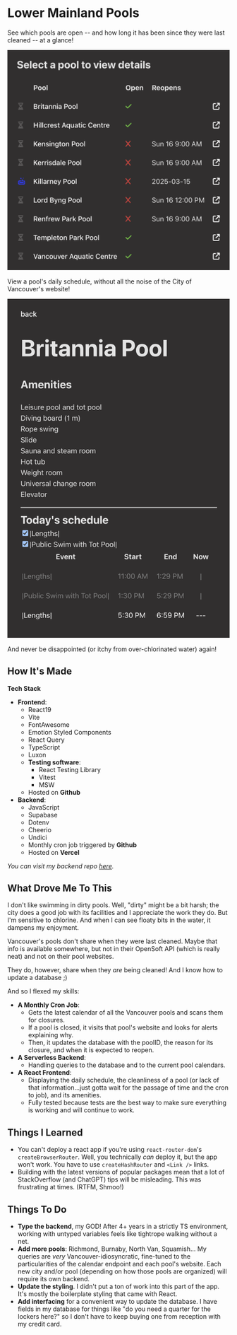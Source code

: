 # Lower Mainland Pools

See which pools are open -- and how long it has been since they were last cleaned -- at a glance!

![lower-mainland-pools](/public/lower-mainland-pools.png)

View a pool's daily schedule, without all the noise of the City of Vancouver's website!

![pool](/public/pool.png)

And never be disappointed (or itchy from over-chlorinated water) again!

## How It's Made

**Tech Stack**

- **Frontend**:
  - React19
  - Vite
  - FontAwesome
  - Emotion Styled Components
  - React Query
  - TypeScript
  - Luxon
  - **Testing software**:
    - React Testing Library
    - Vitest
    - MSW
  - Hosted on **Github**
- **Backend**:
  - JavaScript
  - Supabase
  - Dotenv
  - Cheerio
  - Undici
  - Monthly cron job triggered by **Github**
  - Hosted on **Vercel**

_You can visit my backend repo [here](https://github.com/shmootidy/vercel-vancouver-pools-proxy)._

## What Drove Me To This

I don't like swimming in dirty pools. Well, "dirty" might be a bit harsh; the city does a good job with its facilities and I appreciate the work they do. But I'm sensitive to chlorine. And when I can see floaty bits in the water, it dampens my enjoyment.

Vancouver's pools don't share when they were last cleaned. Maybe that info is available somewhere, but not in their OpenSoft API (which is really neat) and not on their pool websites.

They do, however, share when they _are_ being cleaned! And I know how to update a database ;)

And so I flexed my skills:

- **A Monthly Cron Job**:
  - Gets the latest calendar of all the Vancouver pools and scans them for closures.
  - If a pool is closed, it visits that pool's website and looks for alerts explaining why.
  - Then, it updates the database with the poolID, the reason for its closure, and when it is expected to reopen.
- **A Serverless Backend**:
  - Handling queries to the database and to the current pool calendars.
- **A React Frontend**:
  - Displaying the daily schedule, the cleanliness of a pool (or lack of that information...just gotta wait for the passage of time and the cron to job), and its amenities.
  - Fully tested because tests are the best way to make sure everything is working and will continue to work.

## Things I Learned

- You can't deploy a react app if you're using `react-router-dom`'s `createBrowserRouter`. Well, you technically _can_ deploy it, but the app won't work. You have to use `createHashRouter` and `<Link />` links.
- Building with the latest versions of popular packages mean that a lot of StackOverflow (and ChatGPT) tips will be misleading. This was frustrating at times. (RTFM, Shmoo!)

## Things To Do

- **Type the backend**, my GOD! After 4+ years in a strictly TS environment, working with untyped variables feels like tightrope walking without a net.
- **Add more pools**: Richmond, Burnaby, North Van, Squamish... My queries are _very_ Vancouver-idiosyncratic, fine-tuned to the particularities of the calendar endpoint and each pool's website. Each new city and/or pool (depending on how those pools are organized) will require its own backend.
- **Update the styling**. I didn't put a ton of work into this part of the app. It's mostly the boilerplate styling that came with React.
- **Add interfacing** for a convenient way to update the database. I have fields in my database for things like "do you need a quarter for the lockers here?" so I don't have to keep buying one from reception with my credit card.
